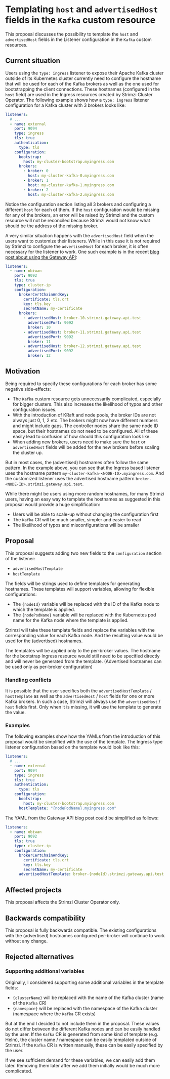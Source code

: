 # Templating `host` and `advertisedHost` fields in the `Kafka` custom resource

This proposal discusses the possibility to template the `host` and `advertisedHost` fields in the Listener configuration in the `Kafka` custom resources.

## Current situation

Users using the `type: ingress` listener to expose their Apache Kafka cluster outside of its Kubernetes cluster currently need to configure the hostname that will be used for each of the Kafka brokers as well as the one used for bootstrapping the client connections.
These hostnames (configured in the `host` field) are used in the Ingress resources created by Strimzi Cluster Operator.
The following example shows how a `type: ingress` listener configuration for a Kafka cluster with 3 brokers looks like:

```yaml
listeners:
  # ...
  - name: external
    port: 9094
    type: ingress
    tls: true
    authentication:
      type: tls
    configuration:
      bootstrap:
        host: my-cluster-bootstrap.myingress.com
      brokers:
        - broker: 0
          host: my-cluster-kafka-0.myingress.com
        - broker: 1
          host: my-cluster-kafka-1.myingress.com
        - broker: 2
          host: my-cluster-kafka-2.myingress.com
```

Notice the configuration section listing all 3 brokers and configuring a different `host` for each of them.
If the `host` configuration would be missing for any of the brokers, an error will be raised by Strimzi and the custom resource will not be reconciled because Strimzi would not know what should be the address of the missing broker.

A very similar situation happens with the `advertisedHost` field when the users want to customize their listeners.
While in this case it is not required by Strimzi to configure the `advertisedHost` for each broker, it is often necessary for the listener to work.
One such example is in the recent [blog post about using the Gateway API](https://strimzi.io/blog/2024/08/16/accessing-kafka-with-gateway-api/):

```yaml
listeners:
  - name: obiwan
    port: 9092
    tls: true
    type: cluster-ip
    configuration:
      brokerCertChainAndKey:
        certificate: tls.crt
        key: tls.key
        secretName: my-certificate
      brokers:
        - advertisedHost: broker-10.strimzi.gateway.api.test
          advertisedPort: 9092
          broker: 10
        - advertisedHost: broker-11.strimzi.gateway.api.test
          advertisedPort: 9092
          broker: 11
        - advertisedHost: broker-12.strimzi.gateway.api.test
          advertisedPort: 9092
          broker: 12
```

## Motivation

Being required to specify these configurations for each broker has some negative side-effects:
* The `Kafka` custom resource gets unnecessarily complicated, especially for bigger clusters.
  This also increases the likelihood of typos and other configuration issues.
* With the introduction of KRaft and node pools, the broker IDs are not always just 0, 1, 2 etc.
  The brokers might now have different numbers and might include gaps.
  The controller nodes share the same node ID space, but their hostnames do not need to be configured.
  All of these easily lead to confusion of how should this configuration look like.
* When adding new brokers, users need to make sure the `host` or `advertisedHost` fields will be added for the new brokers before scaling the cluster up.

But in most cases, the (advertised) hostnames often follow the same pattern.
In the example above, you can see that the Ingress based listener uses the hostname pattern `my-cluster-kafka-<NODE-ID>.myingress.com`.
And the customized listener uses the advertised hostname pattern `broker-<NODE-ID>.strimzi.gateway.api.test`.

While there might be users using more random hostnames, for many Strimzi users, having an easy way to template the hostnames as suggested in this proposal would provide a huge simplification:
* Users will be able to scale-up without changing the configuration first
* The `Kafka` CR will be much smaller, simpler and easier to read
* The likelihood of typos and misconfigurations will be smaller

## Proposal

This proposal suggests adding two new fields to the `configuration` section of the listener:
* `advertisedHostTemplate`
* `hostTemplate`

The fields will be strings used to define templates for generating hostnames.
These templates will support variables, allowing for flexible configurations:
* The `{nodeId}` variable will be replaced with the ID of the Kafka node to which the template is applied.
* The `{nodePodName}` variable will be replaced with the Kubernetes pod name for the Kafka node where the template is applied.

Strimzi will take these template fields and replace the variables with the corresponding value for each Kafka node.
And the resulting value would be used for the (advertised) hostnames.

The templates will be applied only to the per-broker values.
The hostname for the bootstrap Ingress resource would still need to be specified directly and will never be generated from the template.
(Advertised hostnames can be used only as per-broker configuration)

### Handling conflicts

It is possible that the user specifies both the `advertisedHostTemplate` / `hostTemplate` as well as the `advertisedHost` / `host` fields for one or more Kafka brokers.
In such a case, Strimzi will always use the `advertisedHost` / `host` fields first.
Only when it is missing, it will use the template to generate the value.

### Examples

The following examples show how the YAMLs from the introduction of this proposal would be simplified with the use of the template.
The Ingress type listener configuration based on the template would look like this:

```yaml
listeners:
  # ...
  - name: external
    port: 9094
    type: ingress
    tls: true
    authentication:
      type: tls
    configuration:
      bootstrap:
        host: my-cluster-bootstrap.myingress.com
      hostTemplate: "{nodePodName}.myingress.com"
```

The YAML from the Gateway API blog post could be simplified as follows:

```yaml
listeners:
  - name: obiwan
    port: 9092
    tls: true
    type: cluster-ip
    configuration:
      brokerCertChainAndKey:
        certificate: tls.crt
        key: tls.key
        secretName: my-certificate
      advertisedHostTemplate: broker-{nodeId}.strimzi.gateway.api.test
```

## Affected projects

This proposal affects the Strimzi Cluster Operator only.

## Backwards compatibility

This proposal is fully backwards compatible.
The existing configurations with the (advertised) hostnames configured per-broker will continue to work without any change.

## Rejected alternatives

### Supporting additional variables

Originally, I considered supporting some additional variables in the template fields:
* `{clusterName}` will be replaced with the name of the Kafka cluster (name of the `Kafka` CR)
* `{namespace}` will be replaced with the namespace of the Kafka cluster (namespace where the `Kafka` CR exists)

But at the end I decided to not include them in the proposal.
These values do not differ between the different Kafka nodes and can be easily handled by the user.
If the `Kafka` CR is generated from some kind of template (e.g. Helm), the cluster name / namespace can be easily templated outside of Strimzi.
If the `Kafka` CR is written manually, these can be easily specified by the user.

If we see sufficient demand for these variables, we can easily add them later.
Removing them later after we add them initially would be much more complicated.
